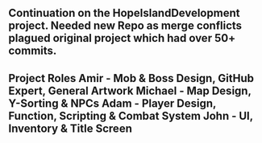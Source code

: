 Continuation on the HopeIslandDevelopment project. 
Needed new Repo as merge conflicts plagued original project which had over 50+ commits.
-----------------------------------------------------------
Project Roles
Amir - Mob & Boss Design, GitHub Expert, General Artwork
Michael - Map Design, Y-Sorting & NPCs
Adam - Player Design, Function, Scripting & Combat System
John - UI, Inventory & Title Screen
-----------------------------------------------------------
